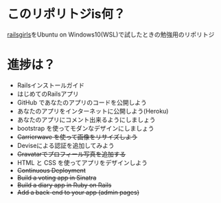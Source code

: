# このリポリトジis何？

[railsgirls](https://railsgirls.jp/)をUbuntu on Windows10(WSL)で試したときの勉強用のリポリトジ

# 進捗は？
- Railsインストールガイド
- はじめてのRailsアプリ
- GitHub であなたのアプリのコードを公開しよう
- あなたのアプリをインターネットに公開しよう(Heroku)
- あなたのアプリにコメント出来るようにしましょう
- bootstrap を使ってモダンなデザインにしましょう
- ~~Carrierwave を使って画像をリサイズしよう~~
- Deviseによる認証を追加してみよう
- ~~Gravatarでプロフィール写真を追加する~~
- HTML と CSS を使ってアプリをデザインしよう
- ~~Continuous Deployment~~
- ~~Build a voting app in Sinatra~~
- ~~Build a diary app in Ruby on Rails~~
- ~~Add a back-end to your app (admin pages)~~
